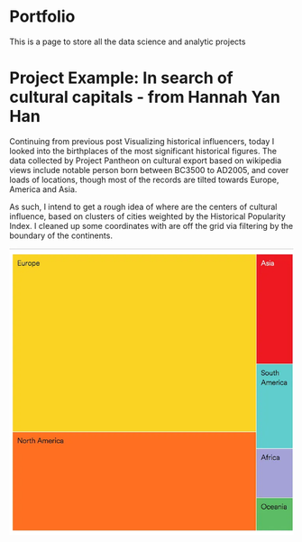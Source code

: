 # Portfolio
This is a page to store all the data science and analytic projects


# Project Example: In search of cultural capitals - from Hannah Yan Han

Continuing from previous post Visualizing historical influencers, today I looked into the birthplaces of the most significant historical figures. The data collected by Project Pantheon on cultural export based on wikipedia views include notable person born between BC3500 to AD2005, and cover loads of locations, though most of the records are tilted towards Europe, America and Asia.

As such, I intend to get a rough idea of where are the centers of cultural influence, based on clusters of cities weighted by the Historical Popularity Index. I cleaned up some coordinates with are off the grid via filtering by the boundary of the continents.


![](https://github.com/grindingted1234567/Portfolio/blob/main/Image/1_RYajVjffl92peoyrLKQiwg.webp)
